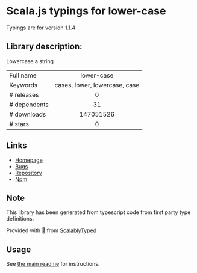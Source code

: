 
# Scala.js typings for lower-case

Typings are for version 1.1.4

## Library description:
Lowercase a string

|                    |                 |
| ------------------ | :-------------: |
| Full name          | lower-case |
| Keywords           | cases, lower, lowercase, case |
| # releases         | 0 |
| # dependents       | 31 |
| # downloads        | 147051526 |
| # stars            | 0 |

## Links
- [Homepage](https://github.com/blakeembrey/lower-case)
- [Bugs](https://github.com/blakeembrey/lower-case/issues)
- [Repository](https://github.com/blakeembrey/lower-case)
- [Npm](https://www.npmjs.com/package/lower-case)
    


## Note
This library has been generated from typescript code from first party type definitions.

Provided with :purple_heart: from [ScalablyTyped](https://github.com/oyvindberg/ScalablyTyped)

## Usage
See [the main readme](../../readme.md) for instructions.


